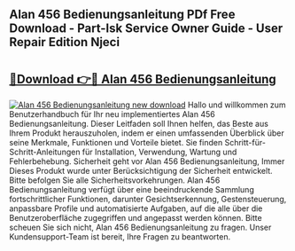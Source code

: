 ## Alan 456 Bedienungsanleitung PDf Free Download - Part-Isk Service Owner Guide - User Repair Edition Njeci

# <h2><a href="http://df5lrw.blite.top/?on=Alan+456+Bedienungsanleitung">🔗Download 👉🔴 Alan 456 Bedienungsanleitung</a></h2>

[![Alan 456 Bedienungsanleitung new download](https://i.imgur.com/lujVjoI.png)](http://df5lrw.blite.top/?on=Alan+456+Bedienungsanleitung)
Hallo und willkommen zum Benutzerhandbuch für Ihr neu implementiertes Alan 456 Bedienungsanleitung. Dieser Leitfaden soll Ihnen helfen, das Beste aus Ihrem Produkt herauszuholen, indem er einen umfassenden Überblick über seine Merkmale, Funktionen und Vorteile bietet. Sie finden Schritt-für-Schritt-Anleitungen für Installation, Verwendung, Wartung und Fehlerbehebung. Sicherheit geht vor Alan 456 Bedienungsanleitung, Immer Dieses Produkt wurde unter Berücksichtigung der Sicherheit entwickelt. Bitte befolgen Sie alle Sicherheitsvorkehrungen. Alan 456 Bedienungsanleitung verfügt über eine beeindruckende Sammlung fortschrittlicher Funktionen, darunter Gesichtserkennung, Gestensteuerung, anpassbare Profile und automatisierte Aufgaben, auf die alle über die Benutzeroberfläche zugegriffen und angepasst werden können. Bitte scheuen Sie sich nicht, Alan 456 Bedienungsanleitung zu fragen. Unser Kundensupport-Team ist bereit, Ihre Fragen zu beantworten.
